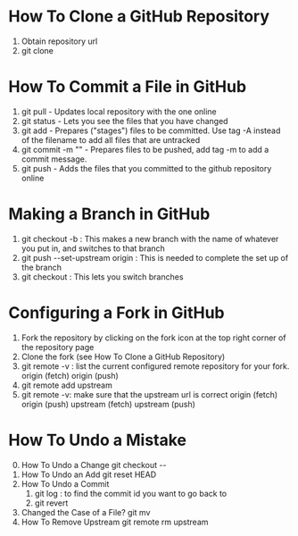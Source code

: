 # How To Clone a GitHub Repository
1. Obtain repository url
2. git clone <repository url>

# How To Commit a File in GitHub
1. git pull - Updates local repository with the one online
2. git status - Lets you see the files that you have changed
3. git add <filename> - Prepares ("stages") files to be committed. Use tag -A instead of the filename to add all files that are untracked
4. git commit -m "<commit message>" - Prepares files to be pushed, add tag -m to add a commit message.
5. git push - Adds the files that you committed to the github repository online

# Making a Branch in GitHub
1. git checkout -b <branch name>: This makes a new branch with the name of whatever you put in, and switches to that branch
2. git push --set-upstream origin <branch name>: This is needed to complete the set up of the branch
3. git checkout <branch name>: This lets you switch branches

# Configuring a Fork in GitHub
1. Fork the repository by clicking on the fork icon at the top right corner of the repository page
2. Clone the fork (see How To Clone a GitHub Repository)
3. git remote -v : list the current configured remote repository for your fork.
origin  <url of your fork> (fetch)
origin  <url of your fork> (push)
4. git remote add upstream <url of original repository>
5. git remote -v: make sure that the upstream url is correct
origin    <url of your fork> (fetch)
origin    <url of your fork> (push)
upstream  <url of original repository> (fetch)
upstream  <url of original repository> (push)

# How To Undo a Mistake
0. How To Undo a Change
    git checkout -- <file>
1. How To Undo an Add
    git reset HEAD <file>
2. How To Undo a Commit
    1. git log : to find the commit id you want to go back to
    2. git revert <the commit id you found>
3. Changed the Case of a File?
    git mv <path of old file name> <path of new file name>
4. How To Remove Upstream
    git remote rm upstream